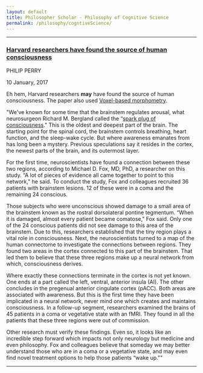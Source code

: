 ```yaml
---
layout: default
title: Philosopher Scholar - Philosophy of Cognitive Science
permalink: /philosophy/cogntiveScience/
---
```




---

### [Harvard researchers have found the source of human consciousness](https://bigthink.com/philip-perry/harvard-researchers-have-found-the-source-of-human-consciousness)

PHILIP PERRY

10 January, 2017

Eh hem, Harvard researchers **may** have found the source of human consciousness. The paper also used [Voxel-based morphometry](https://en.wikipedia.org/wiki/Voxel-based_morphometry).

"We've known for some time that the brainstem regulates arousal, what neurosurgeon Richard M. Bergland called the “[spark plug of consciousness](https://n.neurology.org/content/87/23/2427.short)." This is the oldest and deepest part of the brain. The starting point for the spinal cord, the brainstem controls breathing, heart function, and the sleep-wake cycle. But where awareness emanates from has long been a mystery. Previous speculations say it resides in the cortex, the newest parts of the brain, and its outermost layer.

For the first time, neuroscientists have found a connection between these two regions, according to Michael D. Fox, MD, PhD, a researcher on this study. “A lot of pieces of evidence all came together to point to this network," he said. To conduct the study, Fox and colleagues recruited 36 patients with brainstem lesions. 12 of these were in a coma and the remaining 24 conscious.

Those subjects who were unconscious showed damage to a small area of the brainstem known as the rostral dorsolateral pontine tegmentum. “When it is damaged, almost every patient became comatose," Fox said. Only one of the 24 conscious patients did not see damage to this area of the brainstem. Due to this, researchers established that the tiny region plays a vital role in consciousness. Next, the neuroscientists turned to a map of the human connectome to investigate the connections between regions. They found two areas in the cortex connected to this part of the brainstem. That led them to believe that these three regions make up a neural network from which, consciousness derives.

Where exactly these connections terminate in the cortex is not yet known. One ends at a part called the left, ventral, anterior insula (AI). The other concludes in the pregenual anterior cingulate cortex (pACC). Both areas are associated with awareness. But this is the first time they have been implicated in a neural network, never mind one which creates and maintains consciousness. In a follow-up segment, researchers examined the brains of 45 patients in a coma or vegetative state with an fMRI. They found in all the patients that these three regions were out of commission.

Other research must verify these findings. Even so, it looks like an incredible step forward which impacts not only neurology but medicine and even philosophy. Fox and colleagues believe that someday we may better understand those who are in a coma or a vegetative state, and may even find novel treatment options to help those patients “wake up.""

---
